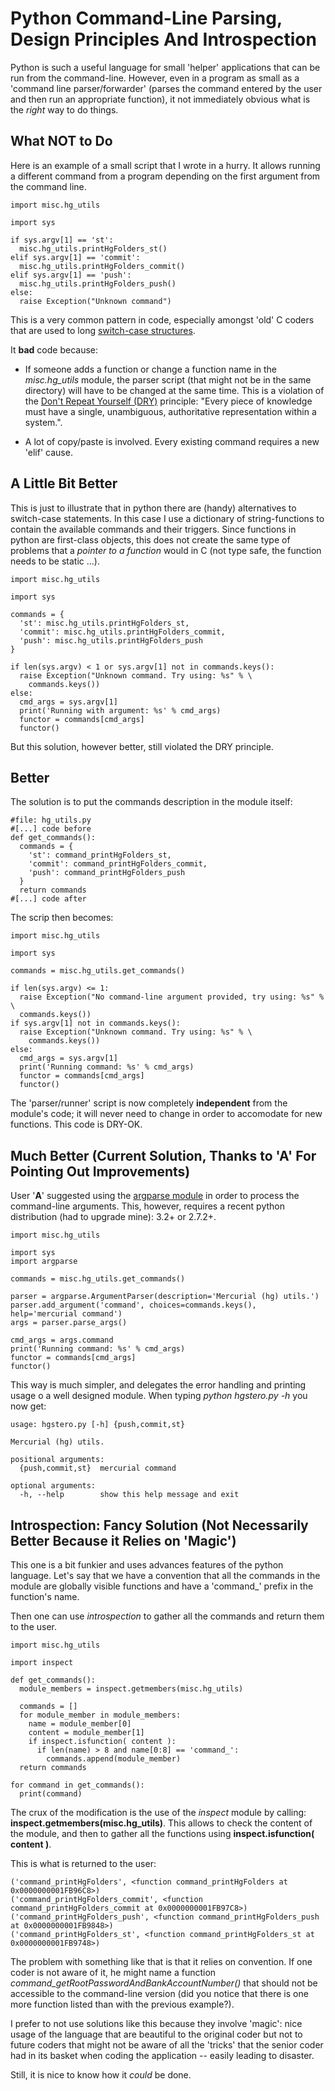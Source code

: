 
# Python Command-Line Parsing, Design Principles And Introspection

Python is such a useful language for small 'helper' applications that can be run from the command-line. However, even in a program as small as a 'command line parser/forwarder' (parses the command entered by the user and then run an appropriate function), it not immediately obvious what is the _right_ way to do things.

## What **NOT** to Do

Here is an example of a small script that I wrote in a hurry. It allows running a different command from a program depending on the first argument from the command line.

    import misc.hg_utils

    import sys

    if sys.argv[1] == 'st':
      misc.hg_utils.printHgFolders_st()
    elif sys.argv[1] == 'commit':
      misc.hg_utils.printHgFolders_commit()
    elif sys.argv[1] == 'push':
      misc.hg_utils.printHgFolders_push()
    else:
      raise Exception("Unknown command")

This is a very common pattern in code, especially amongst 'old' C coders that are used to long [switch-case structures](http://en.wikipedia.org/wiki/Switch-case#C.2C_C.2B.2B.2C_Java.2C_PHP.2C_ActionScript.2C_JavaScript).

It **bad** code because:

* If someone adds a function or change a function name in the *misc.hg_utils* module, the parser script (that might not be in the same directory) will have to be changed at the same time. This is a violation of the [Don't Repeat Yourself (DRY)](http://en.wikipedia.org/wiki/Don't_repeat_yourself) principle: "Every piece of knowledge must have a single, unambiguous, authoritative representation within a system.".

* A lot of copy/paste is involved. Every existing command requires a new 'elif' cause.

## A Little Bit Better

This is just to illustrate that in python there are (handy) alternatives to switch-case statements. In this case I use a dictionary of string-functions to contain the available commands and their triggers. Since functions in python are first-class objects, this does not create the same type of problems that a _pointer to a function_ would in C (not type safe, the function needs to be static ...).

    import misc.hg_utils

    import sys

    commands = {
      'st': misc.hg_utils.printHgFolders_st,
      'commit': misc.hg_utils.printHgFolders_commit,
      'push': misc.hg_utils.printHgFolders_push
    }

    if len(sys.argv) < 1 or sys.argv[1] not in commands.keys():
      raise Exception("Unknown command. Try using: %s" % \
        commands.keys())
    else:
      cmd_args = sys.argv[1]
      print('Running with argument: %s' % cmd_args)
      functor = commands[cmd_args]
      functor()

But this solution, however better, still violated the DRY principle.

## Better

The solution is to put the commands description in the module itself:
    
    #file: hg_utils.py
    #[...] code before
    def get_commands():
      commands = {
        'st': command_printHgFolders_st,
        'commit': command_printHgFolders_commit,
        'push': command_printHgFolders_push  
      }
      return commands
    #[...] code after

The scrip then becomes:

    import misc.hg_utils

    import sys

    commands = misc.hg_utils.get_commands()

    if len(sys.argv) <= 1:
      raise Exception("No command-line argument provided, try using: %s" % \
      commands.keys())
    if sys.argv[1] not in commands.keys():
      raise Exception("Unknown command. Try using: %s" % \
        commands.keys())
    else:
      cmd_args = sys.argv[1]
      print('Running command: %s' % cmd_args)
      functor = commands[cmd_args]
      functor()

The 'parser/runner' script is now completely __independent__ from the module's code; it will never need to change in order to accomodate for new functions. This code is DRY-OK.

## Much Better (Current Solution, Thanks to 'A' For Pointing Out Improvements)

User '**A**' suggested using the [argparse module](http://docs.python.org/dev/library/argparse.html) in order to process the command-line arguments. This, however, requires a recent python distribution (had to upgrade mine): 3.2+ or 2.7.2+.

    import misc.hg_utils

    import sys
    import argparse

    commands = misc.hg_utils.get_commands()

    parser = argparse.ArgumentParser(description='Mercurial (hg) utils.')
    parser.add_argument('command', choices=commands.keys(), help='mercurial command')
    args = parser.parse_args()

    cmd_args = args.command
    print('Running command: %s' % cmd_args)
    functor = commands[cmd_args]
    functor()

This way is much simpler, and delegates the error handling and printing usage o a well designed module. When typing _python hgstero.py -h_ you now get:

    usage: hgstero.py [-h] {push,commit,st}

    Mercurial (hg) utils.

    positional arguments:
      {push,commit,st}  mercurial command

    optional arguments:
      -h, --help        show this help message and exit

## Introspection: Fancy Solution (Not Necessarily Better Because it Relies on 'Magic')

This one is a bit funkier and uses advances features of the python language. Let's say that we have a convention that all the commands in the module are globally visible functions and have a 'command_' prefix in the function's name.

Then one can use _introspection_ to gather all the commands and return them to the user.

    import misc.hg_utils

    import inspect

    def get_commands():
      module_members = inspect.getmembers(misc.hg_utils)

      commands = []
      for module_member in module_members:
        name = module_member[0]
        content = module_member[1]
        if inspect.isfunction( content ):
          if len(name) > 8 and name[0:8] == 'command_':
            commands.append(module_member)
      return commands
      
    for command in get_commands():      
      print(command)

The crux of the modification is the use of the _inspect_ module by calling: **inspect.getmembers(misc.hg_utils)**. This allows to check the content of the module, and then to gather all the functions using **inspect.isfunction( content )**.
      
This is what is returned to the user:

    ('command_printHgFolders', <function command_printHgFolders at 0x0000000001FB96C8>)
    ('command_printHgFolders_commit', <function command_printHgFolders_commit at 0x0000000001FB97C8>)
    ('command_printHgFolders_push', <function command_printHgFolders_push at 0x0000000001FB9848>)
    ('command_printHgFolders_st', <function command_printHgFolders_st at 0x0000000001FB9748>)

The problem with something like that is that it relies on convention. If one coder is not aware of it, he might name a function *command_getRootPasswordAndBankAccountNumber()* that should not be accessible to the command-line version (did you notice that there is one more function listed than with the previous example?).

I prefer to not use solutions like this because they involve 'magic': nice usage of the language that are beautiful to the original coder but not to future coders that might not be aware of all the 'tricks' that the senior coder had in its basket when coding the application -- easily leading to disaster.

Still, it is nice to know how it _could_ be done.
